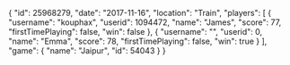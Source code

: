 {
  "id": 25968279,
  "date": "2017-11-16",
  "location": "Train",
  "players": [
    {
      "username": "kouphax",
      "userid": 1094472,
      "name": "James",
      "score": 77,
      "firstTimePlaying": false,
      "win": false
    },
    {
      "username": "",
      "userid": 0,
      "name": "Emma",
      "score": 78,
      "firstTimePlaying": false,
      "win": true
    }
  ],
  "game": {
    "name": "Jaipur",
    "id": 54043
  }
}
